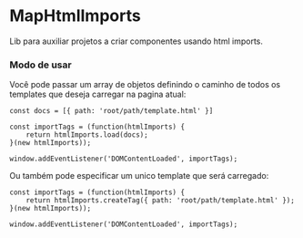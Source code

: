 # MapHtmlImports
Lib para auxiliar projetos a criar componentes usando html imports.

### Modo de usar

Você pode passar um array de objetos definindo o caminho de todos os templates que deseja carregar na pagina atual:

```
const docs = [{ path: 'root/path/template.html' }]

const importTags = (function(htmlImports) {
    return htmlImports.load(docs);
}(new htmlImports));

window.addEventListener('DOMContentLoaded', importTags);
```

Ou também pode especificar um unico template que será carregado:

```
const importTags = (function(htmlImports) {
    return htmlImports.createTag({ path: 'root/path/template.html' });
}(new htmlImports));

window.addEventListener('DOMContentLoaded', importTags);
```
